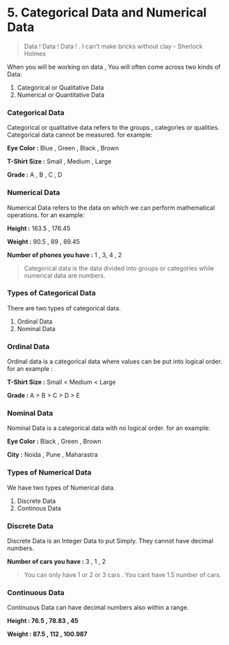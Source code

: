 # 5. Categorical Data and Numerical Data

> Data ! Data ! Data ! . I can't make bricks without clay - Sherlock Holmes

When you will be working on data , You will often come across two kinds of Data:&#x20;

1. Categorical or Qualitative Data
2. Numerical or Quantitative Data

### Categorical Data

Categorical or qualitative data refers to the groups , categories or qualities. Categorical data cannot be measured. for example:

**Eye Color :** Blue , Green , Black , Brown

**T-Shirt Size :** Small , Medium , Large

**Grade :** A , B , C , D

### Numerical Data

Numerical Data refers to the data on which we can perform mathematical operations. for an example:

**Height :** 163.5 , 176.45

**Weight :** 90.5 , 89 , 89.45

**Number of phones you have  :** 1 , 3, 4 , 2&#x20;

> Categorical data is the data divided into groups or categories while numerical data are numbers.

### Types of Categorical Data

There are two types of categorical data.

1. Ordinal Data
2. Nominal Data



### Ordinal Data

Ordinal data is a categorical data where values can be put into logical order. for an example :&#x20;

**T-Shirt Size :** Small < Medium < Large

**Grade :** A  > B > C > D > E

### Nominal Data

Nominal Data is a categorical data with no logical order. for an example:

**Eye Color :** Black , Green , Brown

**City :** Noida , Pune , Maharastra



### Types of Numerical Data

We have two types of Numerical data.&#x20;

1. Discrete Data
2. Continous Data

### Discrete Data

Discrete Data is an Integer Data to put Simply. They cannot have decimal numbers.

**Number of cars you have :** 3 , 1 , 2&#x20;

> You can only have 1 or 2 or 3 cars . You cant have 1.5 number of cars.

### Continuous Data

Continuous Data can have decimal numbers also within a range.

**Height : 76.5 , 78.83  , 45**

**Weight  : 87.5 , 112 , 100.987**

